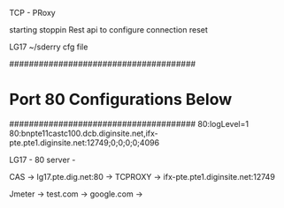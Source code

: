 TCP - PRoxy

starting
stoppin
Rest api to configure
connection reset



LG17 ~/sderry
cfg file



######################################
# Port 80 Configurations Below
######################################
80:logLevel=1
80:bnpte11castc100.dcb.diginsite.net,ifx-pte.pte1.diginsite.net:12749;0;0;0;0;4096




LG17 - 80 server -


CAS -> lg17.pte.dig.net:80 -> TCPROXY -> ifx-pte.pte1.diginsite.net:12749



Jmeter -> test.com ->  google.com -> 
